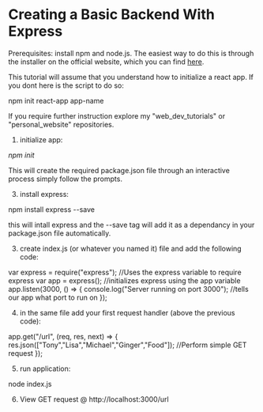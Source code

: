 # Creating a Basic Backend With Express

Prerequisites:
install npm and node.js. The easiest way to do this is through the installer on the official website, which you can find [here](https://nodejs.org/en/download). 


This tutorial will assume that you understand how to initialize a react app. If you dont here is the script to do so:

npm init react-app app-name

If you require further instruction explore my "web_dev_tutorials" or "personal_website" repositories. 


1) initialize app:
   
 *npm init*
 
 This will create the required package.json file through an interactive process simply follow the prompts. 
 


3) install express:

 npm install express --save

 this will intall express and the --save tag will add it as a dependancy in your package.json file automatically. 



3) create index.js (or whatever you named it) file and add the following code: 

 var express = require("express"); //Uses the express variable to require express
 var app = express(); //initializes express using the app variable
 app.listen(3000, () => {
  console.log("Server running on port 3000"); //tells our app what port to run on
 }); 


4) in the same file add your first request handler (above the previous code): 

 app.get("/url", (req, res, next) => {
  res.json(["Tony","Lisa","Michael","Ginger","Food"]); //Perform simple GET request
 }); 

5) run application:

 node index.js 

6) View GET request @ http://localhost:3000/url
